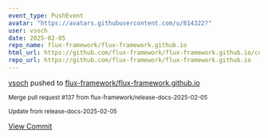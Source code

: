 ```yaml
---
event_type: PushEvent
avatar: "https://avatars.githubusercontent.com/u/814322?"
user: vsoch
date: 2025-02-05
repo_name: flux-framework/flux-framework.github.io
html_url: https://github.com/flux-framework/flux-framework.github.io/commit/c0b607a3980fbda91d3fa54f16ecf462c013170b
repo_url: https://github.com/flux-framework/flux-framework.github.io
---
```


<a href='https://github.com/vsoch' target='_blank'>vsoch</a> pushed to <a href='https://github.com/flux-framework/flux-framework.github.io' target='_blank'>flux-framework/flux-framework.github.io</a>

<small>Merge pull request #137 from flux-framework/release-docs-2025-02-05

Update from release-docs-2025-02-05</small>

<a href='https://github.com/flux-framework/flux-framework.github.io/commit/c0b607a3980fbda91d3fa54f16ecf462c013170b' target='_blank'>View Commit</a>